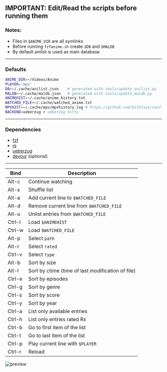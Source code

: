 ## IMPORTANT: Edit/Read the scripts before running them 

### Notes:
- Files in `$ANIME_DIR` are all symlinks 
- Before running `fzfanime.sh` create `$DB` and `$MALDB`
- By default anilist is used as main database

---

### Defaults
```bash
ANIME_DIR=~/Videos/Anime    
PLAYER='mpv'                 
DB=~/.cache/anilist.json    # generated with tools/update_anilist.py
MALDB=~/.cache/maldb.json   # generated with tools/update_maldb.py
ANIMEHIST=~/.cache/anime_history.txt
WATCHED_FILE=~/.cache/watched_anime.txt
MPVHIST=~/.cache/mpv/mpvhistory.log # https://github.com/b1337xyz/config/blob/main/mpv/scripts/mpvhistory.lua
BACKEND=ueberzug # ueberzug kitty
```

---

### Dependencies
- [fzf](https://github.com/junegunn/fzf)
- [jq](https://github.com/stedolan/jq)
- [ueberzug](https://github.com/b1337xyz/ueberzug)
- [devour](https://github.com/salman-abedin/devour) (optional)

---

| Bind   | Description                                                  |
|---     |---                                                           |
|Alt-c   | Continue watching                                            |
|Alt-s   | Shuffle list                                                 |
|Alt-a   | Add current line to `$WATCHED_FILE`                          |
|Alt-d   | Remove current line from `$WATCHED_FILE`                     |
|Alt-u   | Unlist entries from `$WATCHED_FILE`                          |
|Ctrl-l  | Load `$ANIMEHIST`                                            |
|Ctrl-w  | Load `$WATCHED_FILE`                                         |
|Alt-p   | Select `path`                                                |
|Alt-r   | Select `rated`                                               |
|Ctrl-v  | Select `type`                                                |
|Alt-b   | Sort by size                                                 |
|Alt-l   | Sort by ctime (time of last modification of file)            |
|Ctrl-e  | Sort by episodes                                             |
|Ctrl-g  | Sort by genre                                                |
|Ctrl-s  | Sort by score                                                |
|Ctrl-y  | Sort by year                                                 |
|Ctrl-a  | List only available entries                                  |
|Ctrl-h  | List only entries rated Rx                                   |
|Ctrl-b  | Go to first item of the list                                 |
|Ctrl-t  | Go to last item of the list                                  |
|Ctrl-p  | Play current line with `$PLAYER`                             |
|Ctrl-r  | Reload                                                       |

![preview]()
